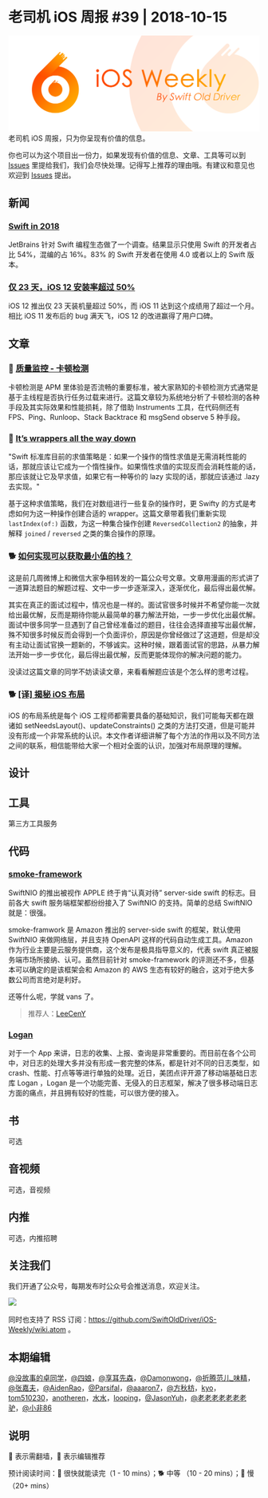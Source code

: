 # 老司机 iOS 周报 #39 | 2018-10-15

![ios-weekly](../assets/ios-weekly.png)
老司机 iOS 周报，只为你呈现有价值的信息。

你也可以为这个项目出一份力，如果发现有价值的信息、文章、工具等可以到 [Issues](https://github.com/SwiftOldDriver/iOS-Weekly/issues) 里提给我们，我们会尽快处理。记得写上推荐的理由哦。有建议和意见也欢迎到 [Issues](https://github.com/SwiftOldDriver/iOS-Weekly/issues) 提出。

## 新闻

### [Swift in 2018](https://www.jetbrains.com/research/devecosystem-2018/swift-objc)

JetBrains 针对 Swift 编程生态做了一个调查。结果显示只使用 Swift 的开发者占比 54%，混编的占 16%。83% 的 Swift 开发者在使用 4.0 或者以上的 Swift 版本。

### [仅 23 天，iOS 12 安装率超过 50% ](https://9to5mac.com/2018/10/06/ios-12-now-installed-on-50-of-devices-outpacing-ios-11/)

iOS 12 推出仅 23 天装机量超过 50%，而 iOS 11 达到这个成绩用了超过一个月。相比 iOS 11 发布后的 bug 满天飞，iOS 12 的改进赢得了用户口碑。

## 文章

### 🐎 [质量监控 - 卡顿检测](https://juejin.im/post/5bb09795f265da0ac84946e0)

卡顿检测是 APM 里体验是否流畅的重要标准，被大家熟知的卡顿检测方式通常是基于主线程是否执行任务过载来进行。这篇文章较为系统地分析了卡顿检测的各种手段及其实际效果和性能损耗，除了借助 Instruments 工具，在代码侧还有 FPS、Ping、Runloop、Stack Backtrace 和 msgSend observe 5 种手段。

### 🐎 [It’s wrappers all the way down](https://oleb.net/2018/lastindex-reversed/)

"Swift 标准库目前的求值策略是：如果一个操作的惰性求值是无需消耗性能的话，那就应该让它成为一个惰性操作。如果惰性求值的实现反而会消耗性能的话，那应该就让它及早求值，如果它有一种等价的 lazy 实现的话，那就应该通过 .lazy 去实现。"

基于这种求值策略，我们在对数组进行一些复杂的操作时，更 Swifty 的方式是考虑如何为这一种操作创建合适的 wrapper。这篇文章带着我们重新实现 `lastIndex(of:)` 函数，为这一种集合操作创建 `ReversedCollection2` 的抽象，并解释 `joined` / `reversed` 之类的集合操作的原理。

### 🐕 [如何实现可以获取最小值的栈？](https://mp.weixin.qq.com/s/tLaRUCEgtQwoFdELZlcsZA)

这是前几周微博上和微信大家争相转发的一篇公众号文章。文章用漫画的形式讲了一道算法题目的解题过程、文中一步一步逐渐深入，逐渐优化，最后得出最优解。

其实在真正的面试过程中，情况也是一样的。面试官很多时候并不希望你能一次就给出最优解，反而是期待你能从最简单的暴力解法开始，一步一步优化出最优解。面试中很多同学一旦遇到了自己曾经准备过的题目，往往会选择直接写出最优解，殊不知很多时候反而会得到一个负面评价，原因是你曾经做过了这道题，但是却没有主动让面试官换一题新的，不够诚实。这种时候，跟着面试官的思路，从暴力解法开始一步一步优化，最后得出最优解，反而更能体现你的解决问题的能力。

没读过这篇文章的同学不妨读读文章，来看看解题应该是个怎么样的思考过程。

### 🐕 [[译] 揭秘 iOS 布局](https://sq.163yun.com/blog/article/200743376636538880)

iOS 的布局系统是每个 iOS 工程师都需要具备的基础知识，我们可能每天都在跟诸如 setNeedsLayout()、updateConstraints() 之类的方法打交道，但是可能并没有形成一个非常系统的认识。本文作者详细讲解了每个方法的作用以及不同方法之间的联系，相信能带给大家一个相对全面的认识，加强对布局原理的理解。

## 设计

## 工具

第三方工具服务

## 代码

### [smoke-framework](https://github.com/amzn/smoke-framework?utm_source=gold_browser_extension)

SwiftNIO 的推出被视作 APPLE 终于肯“认真对待” server-side swift 的标志。目前各大 swift 服务端框架都纷纷接入了 SwiftNIO 的支持。简单的总结 SwiftNIO 就是：很强。

smoke-framwork 是 Amazon 推出的 server-side swift 的框架，默认使用 SwiftNIO 来做网络层，并且支持 OpenAPI 这样的代码自动生成工具。Amazon 作为行业主要是云服务提供商，这个发布是极具指导意义的，代表 swift 真正被服务端市场所接纳、认可。虽然目前针对 smoke-framework 的评测还不多，但基本可以确定的是该框架会和 Amazon 的 AWS 生态有较好的融合，这对于绝大多数公司而言绝对是利好。

还等什么呢，学就 vans 了。

> 推荐人：[LeeCenY](https://github.com/LeeCenY)

### [Logan](https://github.com/Meituan-Dianping/Logan)

对于一个 App 来讲，日志的收集、上报、查询是非常重要的。而目前在各个公司中，对日志的处理大多并没有形成一套完整的体系，都是针对不同的日志类型，如crash、性能、打点等等进行单独的处理。近日，美团点评开源了移动端基础日志库 Logan ，Logan 是一个功能完善、无侵入的日志框架，解决了很多移动端日志方面的痛点，并且拥有较好的性能，可以很方便的接入。

## 书

可选

## 音视频

可选，音视频

## 内推

可选，内推招聘

## 关注我们

我们开通了公众号，每期发布时公众号会推送消息，欢迎关注。

![](https://github.com/SwiftOldDriver/iOS-Weekly/blob/master/assets/qrcode_for_wechat.jpg?raw=true)

同时也支持了 RSS 订阅：https://github.com/SwiftOldDriver/iOS-Weekly/wiki.atom 。

## 本期编辑

[@没故事的卓同学](https://weibo.com/1926303682/profile)，[@四娘](https://kemchenj.github.io)，[@享耳先森](https://github.com/iblacksun)，[@Damonwong](https://weibo.com/damonone)，[@折腾范儿_味精](http://weibo.com/agvicking)，[@张嘉夫](https://weibo.com/2949394297)，[@AidenRao](https://weibo.com/AidenRao)，[@Parsifal](https://weibo.com/parsifalchang)，[@aaaron7](https://weibo.com/aaaron7)，[@方秋枋](https://weibo.com/100mango)，[kyo](https://github.com/KyoLi)，[tom510230](https://xiaozhuanlan.com/u/6682065345)，[anotheren](https://anotheren.com)，[水水](https://www.xuyanlan.com)，[looping](https://github.com/looping)，[@JasonYuh](https://weibo.com/jasonyuh)，[@老老老老老老老驴](https://weibo.com/u/6090610445)，[@小非86](https://weibo.com/xuyafei86)

## 说明

🚧 表示需翻墙，🌟 表示编辑推荐

预计阅读时间：🐎 很快就能读完（1 - 10 mins）；🐕 中等 （10 - 20 mins）；🐢 慢（20+ mins）
